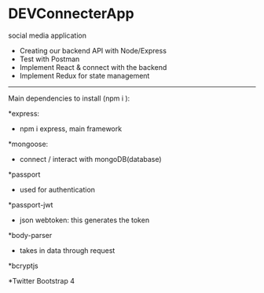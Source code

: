 # DEVConnecterApp
social media application

- Creating our backend API with Node/Express
- Test with Postman
- Implement React & connect with the backend
- Implement Redux for state management
___

Main dependencies to install (npm i ):

*express: 
- npm i express, main framework

*mongoose:
- connect / interact with mongoDB(database)

*passport
- used for authentication 

*passport-jwt
- json webtoken: this generates the token

*body-parser
- takes in data through request

*bcryptjs

*Twitter Bootstrap 4
